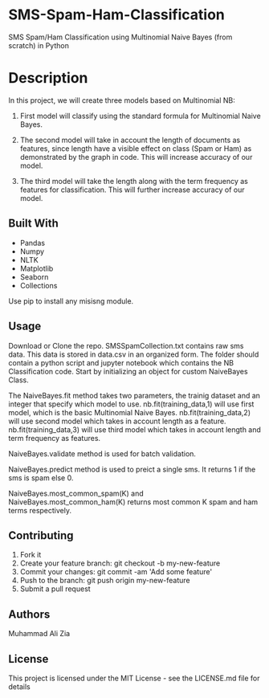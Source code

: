 # SMS-Spam-Ham-Classification
SMS Spam/Ham Classification using Multinomial Naive Bayes (from scratch) in Python

# Description
In this project, we will create three models based on Multinomial NB:
1. First model will classify using the standard formula for Multinomial Naive Bayes.

2. The second model will take in account the length of documents as features, since length have a visible effect on class (Spam or Ham) as demonstrated by the graph in code. This will increase accuracy of our model.
     
3. The third model will take the length along with the term frequency as features for classification. This will further increase accuracy of our model.

## Built With
* Pandas
* Numpy
* NLTK
* Matplotlib
* Seaborn
* Collections

Use pip to install any misisng module.

## Usage
Download or Clone the repo. SMSSpamCollection.txt contains raw sms data. This data is stored in data.csv in an organized form. The folder should contain a python script and jupyter notebook which contains the NB Classification code. Start by initializing an object for custom NaiveBayes Class.

The NaiveBayes.fit method takes two parameters, the trainig dataset and an integer that specify which model to use.
nb.fit(training_data,1) will use first model, which is the basic Multinomial Naive Bayes.
nb.fit(training_data,2) will use second model which takes in account length as a feature.
nb.fit(training_data,3) will use third model which takes in account length and term frequency as features.

NaiveBayes.validate method is used for batch validation.

NaiveBayes.predict method is used to preict a single sms. It returns 1 if the sms is spam else 0.

NaiveBayes.most_common_spam(K) and NaiveBayes.most_common_ham(K) returns most common K spam and ham terms respectively.



## Contributing
1. Fork it
2. Create your feature branch: git checkout -b my-new-feature
3. Commit your changes: git commit -am 'Add some feature'
4. Push to the branch: git push origin my-new-feature
5. Submit a pull request

## Authors
Muhammad Ali Zia

## License
This project is licensed under the MIT License - see the LICENSE.md file for details
